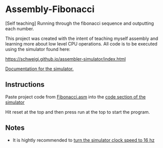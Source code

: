 # Assembly-Fibonacci
[Self teaching] Running through the fibonacci sequence and outputting each number.

This project was created with the intent of teaching myself assembly and learning more about low level CPU operations. All code is to be executed using the simulator found here:

https://schweigi.github.io/assembler-simulator/index.html

[Documentation for the simulator.](https://schweigi.github.io/assembler-simulator/instruction-set.html)

## Instructions

Paste project code from [Fibonacci.asm](./Fibonacci.asm) into the [code section of the simulator](https://i.imgur.com/UZ5j3Rn.png)

Hit reset at the top and then press run at the top to start the program.

## Notes

- It is hightly recommended to [turn the simulator clock speed to 16 hz](https://i.imgur.com/BSKkctX.png)
